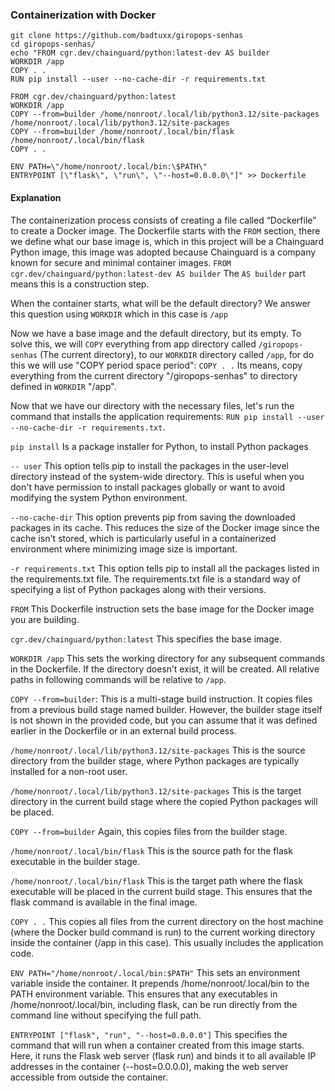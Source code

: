 ### Containerization with Docker

```
git clone https://github.com/badtuxx/giropops-senhas
cd giropops-senhas/
echo "FROM cgr.dev/chainguard/python:latest-dev AS builder
WORKDIR /app
COPY . .
RUN pip install --user --no-cache-dir -r requirements.txt

FROM cgr.dev/chainguard/python:latest
WORKDIR /app
COPY --from=builder /home/nonroot/.local/lib/python3.12/site-packages /home/nonroot/.local/lib/python3.12/site-packages
COPY --from=builder /home/nonroot/.local/bin/flask /home/nonroot/.local/bin/flask
COPY . .

ENV PATH=\"/home/nonroot/.local/bin:\$PATH\"
ENTRYPOINT [\"flask\", \"run\", \"--host=0.0.0.0\"]" >> Dockerfile
```

#### Explanation

The containerization process consists of creating a file called “Dockerfile” to create a Docker image. The Dockerfile starts with the ```FROM``` section, there we define what our base image is, which in this project will be a Chainguard Python image, this image was adopted because Chainguard is a company known for secure and minimal container images.
`
FROM cgr.dev/chainguard/python:latest-dev AS builder
`
The `AS builder` part means this is a construction step.

When the container starts, what will be the default directory? We answer this question using `WORKDIR` which in this case is `/app`

Now we have a base image and the default directory, but its empty. To solve this, we will `COPY` everything from app directory called `/giropops-senhas` (The current directory), to our `WORKDIR` directory called `/app`, for do this we will use "COPY period space period": `COPY . .` Its means, copy everything from the current directory "/giropops-senhas" to directory defined in `WORKDIR` "/app".

Now that we have our directory with the necessary files, let's run the command that installs the application requirements: `RUN pip install --user --no-cache-dir -r requirements.txt`.

`pip install` Is a package installer for Python, to install Python packages

`-- user` This option tells pip to install the packages in the user-level directory instead of the system-wide directory. This is useful when you don't have permission to install packages globally or want to avoid modifying the system Python environment.

`--no-cache-dir` This option prevents pip from saving the downloaded packages in its cache. This reduces the size of the Docker image since the cache isn't stored, which is particularly useful in a containerized environment where minimizing image size is important.

`-r requirements.txt` This option tells pip to install all the packages listed in the requirements.txt file. The requirements.txt file is a standard way of specifying a list of Python packages along with their versions.

`FROM` This Dockerfile instruction sets the base image for the Docker image you are building.

`cgr.dev/chainguard/python:latest` This specifies the base image.

`WORKDIR /app` This sets the working directory for any subsequent commands in the Dockerfile. If the directory doesn’t exist, it will be created. All relative paths in following commands will be relative to `/app`.

`COPY --from=builder`: This is a multi-stage build instruction. It copies files from a previous build stage named builder. However, the builder stage itself is not shown in the provided code, but you can assume that it was defined earlier in the Dockerfile or in an external build process.

`/home/nonroot/.local/lib/python3.12/site-packages` This is the source directory from the builder stage, where Python packages are typically installed for a non-root user.

`/home/nonroot/.local/lib/python3.12/site-packages` This is the target directory in the current build stage where the copied Python packages will be placed.

`COPY --from=builder` Again, this copies files from the builder stage.

`/home/nonroot/.local/bin/flask` This is the source path for the flask executable in the builder stage.

`/home/nonroot/.local/bin/flask` This is the target path where the flask executable will be placed in the current build stage. This ensures that the flask command is available in the final image.

`COPY . .` This copies all files from the current directory on the host machine (where the Docker build command is run) to the current working directory inside the container (/app in this case). This usually includes the application code.

`ENV PATH="/home/nonroot/.local/bin:$PATH"` This sets an environment variable inside the container. It prepends /home/nonroot/.local/bin to the PATH environment variable. This ensures that any executables in /home/nonroot/.local/bin, including flask, can be run directly from the command line without specifying the full path.

`ENTRYPOINT ["flask", "run", "--host=0.0.0.0"]` This specifies the command that will run when a container created from this image starts. Here, it runs the Flask web server (flask run) and binds it to all available IP addresses in the container (--host=0.0.0.0), making the web server accessible from outside the container.
